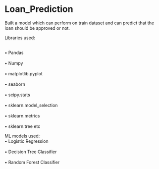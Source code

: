 # Loan_Prediction

Built a model which can perform on train dataset and can predict that the loan should be approved or not.

Libraries used:

<br>•	Pandas</br>
<br>•	Numpy</br>
<br>•	matplotlib.pyplot</br>
<br>•	seaborn</br>
<br>•	scipy.stats</br>
<br>•	sklearn.model_selection</br>
<br>•	sklearn.metrics</br>
<br>•	sklearn.tree etc</br>

ML models used:
<br>•	Logistic Regression</br>
<br>•	Decision Tree Classifier</br>
<br>•	Random Forest Classifier</br>
